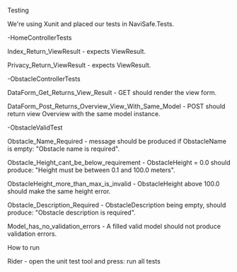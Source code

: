 ﻿Testing

We're using Xunit and placed our tests in NaviSafe.Tests.

-HomeControllerTests

Index_Return_ViewResult - expects ViewResult.

Privacy_Return_ViewResult - expects ViewResult.


-ObstacleControllerTests

DataForm_Get_Returns_View_Result - GET should render the view form.

DataForm_Post_Returns_Overview_View_With_Same_Model - POST should return view Overview with the same model instance.


-ObstacleValidTest

Obstacle_Name_Required - message should be produced if ObstacleName is empty: "Obstacle name is required".

Obstacle_Height_cant_be_below_requirement - ObstacleHeight = 0.0 should produce: "Height must be between 0.1 and 100.0 meters".

ObstacleHeight_more_than_max_is_invalid - ObstacleHeight above 100.0 should make the same height error.

Obstacle_Description_Required - ObstacleDescription being empty, should produce: "Obstacle description is required".

Model_has_no_validation_errors - A filled valid model should not produce validation errors.


How to run

Rider - open the unit test tool and press: run all tests

